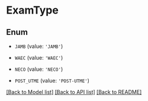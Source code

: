 # ExamType


## Enum

* `JAMB` (value: `'JAMB'`)

* `WAEC` (value: `'WAEC'`)

* `NECO` (value: `'NECO'`)

* `POST_UTME` (value: `'POST-UTME'`)

[[Back to Model list]](../README.md#documentation-for-models) [[Back to API list]](../README.md#documentation-for-api-endpoints) [[Back to README]](../README.md)

